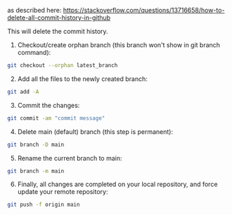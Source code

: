 as described here: https://stackoverflow.com/questions/13716658/how-to-delete-all-commit-history-in-github

This will delete the commit history.

1. Checkout/create orphan branch (this branch won't show in git branch command):
  ```Bash
  git checkout --orphan latest_branch
  ```
2. Add all the files to the newly created branch:
  ```Bash
  git add -A
  ```
3. Commit the changes:
  ```Bash
  git commit -am "commit message"
  ```
4. Delete main (default) branch (this step is permanent):
  ```Bash
  git branch -D main
  ```
5. Rename the current branch to main:
  ```Bash
  git branch -m main
  ```
6. Finally, all changes are completed on your local repository, and force update your remote repository:
  ```Bash
  git push -f origin main
  ```
